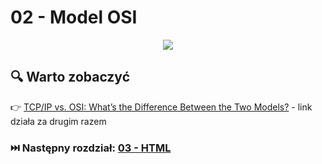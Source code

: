 # 02 - Model OSI

<center>
<a href="https://www.fs.com/blog/tcpip-vs-osi-whats-the-difference-between-the-two-models-1446.html">
    <img src="https://resource.fs.com/mall/generalImg/TItmbATfnobgYOxyA8mcIznSnZd.png">
</a>
</center>

## 🔍 Warto zobaczyć

👉 [TCP/IP vs. OSI: What’s the Difference Between the Two Models?](https://www.fs.com/blog/tcpip-vs-osi-whats-the-difference-between-the-two-models-1446.html) - link działa za drugim razem 

### ⏭️ Następny rozdział: [03 - HTML](03-html.md)